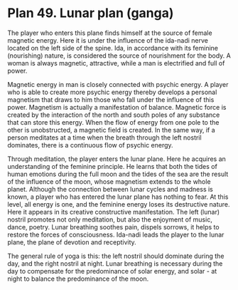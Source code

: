# Plan 49. Lunar plan (ganga)

The player who enters this plane finds himself at the source of female magnetic energy. Here it is under the influence of the ida-nadi nerve located on the left side of the spine. Ida, in accordance with its feminine (nourishing) nature, is considered the source of nourishment for the body. A woman is always magnetic, attractive, while a man is electrified and full of power.

Magnetic energy in man is closely connected with psychic energy. A player who is able to create more psychic energy thereby develops a personal magnetism that draws to him those who fall under the influence of this power. Magnetism is actually a manifestation of balance. Magnetic force is created by the interaction of the north and south poles of any substance that can store this energy. When the flow of energy from one pole to the other is unobstructed, a magnetic field is created. In the same way, if a person meditates at a time when the breath through the left nostril dominates, there is a continuous flow of psychic energy.

Through meditation, the player enters the lunar plane. Here he acquires an understanding of the feminine principle. He learns that both the tides of human emotions during the full moon and the tides of the sea are the result of the influence of the moon, whose magnetism extends to the whole planet. Although the connection between lunar cycles and madness is known, a player who has entered the lunar plane has nothing to fear. At this level, all energy is one, and the feminine energy loses its destructive nature. Here it appears in its creative constructive manifestation. The left (lunar) nostril promotes not only meditation, but also the enjoyment of music, dance, poetry. Lunar breathing soothes pain, dispels sorrows, it helps to restore the forces of consciousness. Ida-nadi leads the player to the lunar plane, the plane of devotion and receptivity.

The general rule of yoga is this: the left nostril should dominate during the day, and the right nostril at night. Lunar breathing is necessary during the day to compensate for the predominance of solar energy, and solar - at night to balance the predominance of the moon.
